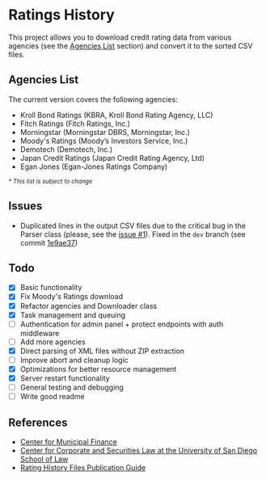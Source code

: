 # Ratings History
This project allows you to download credit rating data from various agencies (see the [Agencies List](#agencies-list) section) and convert it to the sorted CSV files.

## Agencies List
The current version covers the following agencies:
- Kroll Bond Ratings (KBRA, Kroll Bond Rating Agency, LLC)
- Fitch Ratings (Fitch Ratings, Inc.)
- Morningstar (Morningstar DBRS, Morningstar, Inc.)
- Moody's Ratings (Moody’s Investors Service, Inc.)
- Demotech (Demotech, Inc.)
- Japan Credit Ratings (Japan Credit Rating Agency, Ltd)
- Egan Jones (Egan-Jones Ratings Company)

<sub>_* This list is subject to change_</sub>

## Issues
- Duplicated lines in the output CSV files due to the critical bug in the Parser class (please, see the [issue #1](https://github.com/maxonlinux/ratings-history/issues/1)). Fixed in the `dev` branch (see commit [1e9ae37](https://github.com/maxonlinux/ratings-history/commit/1e9ae37b270376626c52716550951d8e5bbfe3c4))

## Todo
- [x] Basic functionality
- [x] Fix Moody's Ratings download
- [x] Refactor agencies and Downloader class
- [x] Task management and queuing
- [ ] Authentication for admin panel + protect endpoints with auth middleware
- [ ] Add more agencies
- [x] Direct parsing of XML files without ZIP extraction
- [ ] Improve abort and cleanup logic
- [x] Optimizations for better resource management
- [x] Server restart functionality
- [ ] General testing and debugging
- [ ] Write good readme

## References
- [Center for Municipal Finance](http://www.municipalfinance.org/)
- [Center for Corporate and Securities Law at the University of San Diego School of Law](https://www.sandiego.edu/law/centers/ccsl)
- [Rating History Files Publication Guide](https://www.sec.gov/structureddata/rocr-publication-guide#_Toc451345608)
